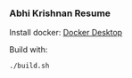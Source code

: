 ### Abhi Krishnan Resume

Install docker: [Docker Desktop](https://docs.docker.com/desktop/)

Build with:
```
./build.sh
```
